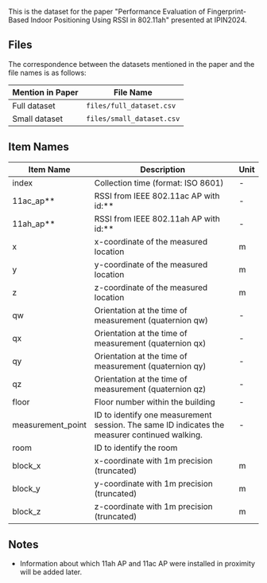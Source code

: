 This is the dataset for the paper "Performance Evaluation of Fingerprint-Based Indoor Positioning Using RSSI in 802.11ah" presented at IPIN2024.

## Files
The correspondence between the datasets mentioned in the paper and the file names is as follows:

| Mention in Paper | File Name |
| - | - |
| Full dataset | `files/full_dataset.csv` |
| Small dataset | `files/small_dataset.csv` |

## Item Names
| Item Name | Description | Unit | 
|-|-|-| 
| index | Collection time (format: ISO 8601)| - |
| 11ac_ap** | RSSI from IEEE 802.11ac AP with id:** | - |
| 11ah_ap** | RSSI from IEEE 802.11ah AP with id:** | - |
| x | x-coordinate of the measured location | m |
| y | y-coordinate of the measured location | m |
| z | z-coordinate of the measured location | m |
| qw | Orientation at the time of measurement (quaternion qw) | - |
| qx | Orientation at the time of measurement (quaternion qx) | - |
| qy | Orientation at the time of measurement (quaternion qy) | - |
| qz | Orientation at the time of measurement (quaternion qz) | - |
| floor | Floor number within the building | - |
| measurement_point | ID to identify one measurement session. The same ID indicates the measurer continued walking. | - |
| room | ID to identify the room |
| block_x | x-coordinate with 1m precision (truncated) | m |
| block_y | y-coordinate with 1m precision (truncated) | m |
| block_z | z-coordinate with 1m precision (truncated) | m |

## Notes
- Information about which 11ah AP and 11ac AP were installed in proximity will be added later.
  